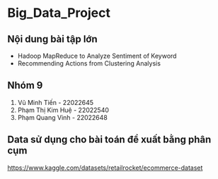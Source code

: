 # Big_Data_Project
## Nội dung bài tập lớn
- Hadoop MapReduce to Analyze Sentiment of Keyword
- Recommending Actions from Clustering Analysis
## Nhóm 9
1. Vũ Minh Tiến - 22022645
2. Phạm Thị Kim Huệ - 22022540
3. Phạm Quang Vinh - 22022648
## Data sử dụng cho bài toán đề xuất bằng phân cụm
https://www.kaggle.com/datasets/retailrocket/ecommerce-dataset
